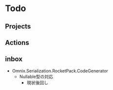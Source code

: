 # Todo

## Projects

## Actions

## inbox

+ Omnix.Serialization.RocketPack.CodeGenerator
  + Nullable型の対応
    + 現状後回し
